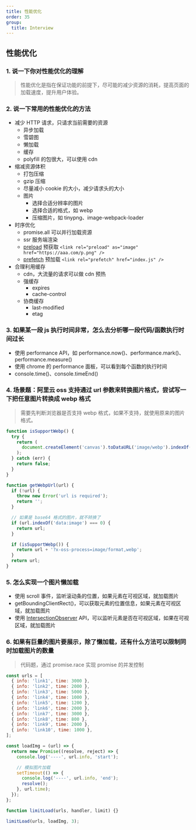 ```yaml
---
title: 性能优化
order: 35
group:
  title: Interview
---
```


## 性能优化

### 1. 说一下你对性能优化的理解

> 性能优化是指在保证功能的前提下，尽可能的减少资源的消耗，提高页面的加载速度，提升用户体验。

### 2. 说一下常用的性能优化的方法

- 减少 HTTP 请求，只请求当前需要的资源
  - 异步加载
  - 雪碧图
  - 懒加载
  - 缓存
  - polyfill 的包很大，可以使用 cdn
- 缩减资源体积
  - 打包压缩
  - gzip 压缩
  - 尽量减小 cookie 的大小，减少请求头的大小
  - 图片
    - 选择合适分辨率的图片
    - 选择合适的格式，如 webp
    - 压缩图片，如 tinypng、image-webpack-loader
- 时序优化
  - promise.all 可以并行加载资源
  - ssr 服务端渲染
  - [preload](https://pjchender.dev/webdev/web-preload-lazyload/#%E4%BD%BF%E7%94%A8-relpreload) 预获取 `<link rel="preload" as="image" href="https://aaa.com/p.png" />`
  - [prefetch](https://pjchender.dev/webdev/web-preload-lazyload/#%E4%BD%BF%E7%94%A8-relprefetch) 预加载 `<link rel="prefetch" href="index.js" />`
- 合理利用缓存
  - cdn，大流量的请求可以做 cdn 预热
  - 强缓存
    - expires
    - cache-control
  - 协商缓存
    - last-modified
    - etag

### 3. 如果某一段 js 执行时间非常，怎么去分析哪一段代码/函数执行时间过长

- 使用 performance API，如 performance.now()、performance.mark()、performance.measure()
- 使用 chrome 的 performance 面板，可以看到每个函数的执行时间
- console.time()、console.timeEnd()

### 4. 场景题：阿里云 oss 支持通过 url 参数来转换图片格式，尝试写一下把任意图片转换成 webp 格式

> 需要先判断浏览器是否支持 webp 格式，如果不支持，就使用原来的图片格式。

```js
function isSupportWebp() {
  try {
    return (
      document.createElement('canvas').toDataURL('image/webp').indexOf('data:image/webp') === 0
    );
  } catch (err) {
    return false;
  }
}

function getWebpUrl(url) {
  if (!url) {
    throw new Error('url is required');
    return '';
  }

  // 如果是 base64 格式的图片，就不转换了
  if (url.indexOf('data:image') === 0) {
    return url;
  }

  if (isSupportWebp()) {
    return url + '?x-oss-process=image/format,webp';
  }
  return url;
}
```

### 5. 怎么实现一个图片懒加载

- 使用 scroll 事件，监听滚动条的位置，如果元素在可视区域，就加载图片
- getBoundingClientRect()，可以获取元素的位置信息，如果元素在可视区域，就加载图片
- 使用 [IntersectionObserver](https://developer.mozilla.org/zh-CN/docs/Web/API/Intersection_Observer_API) API，可以监听元素是否在可视区域，如果在可视区域，就加载图片

### 6. 如果有巨量的图片要展示，除了懒加载，还有什么方法可以限制同时加载图片的数量

> 代码题，通过 promise.race 实现 promise 的并发控制

```js
const urls = [
  { info: 'link1', time: 3000 },
  { info: 'link2', time: 2000 },
  { info: 'link3', time: 5000 },
  { info: 'link4', time: 1000 },
  { info: 'link5', time: 1200 },
  { info: 'link6', time: 2000 },
  { info: 'link7', time: 3000 },
  { info: 'link8', time: 800 },
  { info: 'link9', time: 2000 },
  { info: 'link10', time: 1000 },
];

const loadImg = (url) => {
  return new Promise((resolve, reject) => {
    console.log('----', url.info, 'start');

    // 模拟图片加载
    setTimeout(() => {
      console.log('----', url.info, 'end');
      resolve();
    }, url.time);
  });
};

function limitLoad(urls, handler, limit) {}

limitLoad(urls, loadImg, 3);
```
